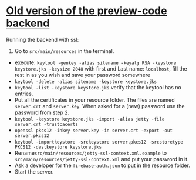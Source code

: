 # [Old version of the preview-code backend](https://github.com/preview-code/backend)

Running the backend with ssl:

1. Go to `src/main/resources` in the terminal.
*  execute: `keytool -genkey -alias sitename -keyalg RSA -keystore keystore.jks -keysize 2048`
with
first and Last name: `localhost`,
fill the rest in as you wish
and save your password somewhere
*  `keytool -delete -alias sitename -keystore keystore.jks`
*  `keytool -list -keystore keystore.jks`
verify that the keytool has no entries.
*  Put all the certificates in your resource folder. The files are named `server.crt` and `server.key`.
When asked for a (new) password use the password from step 2.
*  `keytool -keystore keystore.jks -import -alias jetty -file server.crt -trustcacerts`
*  `openssl pkcs12 -inkey server.key -in server.crt -export -out server.pkcs12`
* `keytool -importkeystore -srckeystore server.pkcs12 -srcstoretype PKCS12 -destkeystore keystore.jks`
*  Rename`src/main/resources/jetty-ssl-context.xml.example` to `src/main/resources/jetty-ssl-context.xml` and put your password in it.
*  Ask a developer for the `firebase-auth.json` to put in the resource folder.
*  Start the server.
